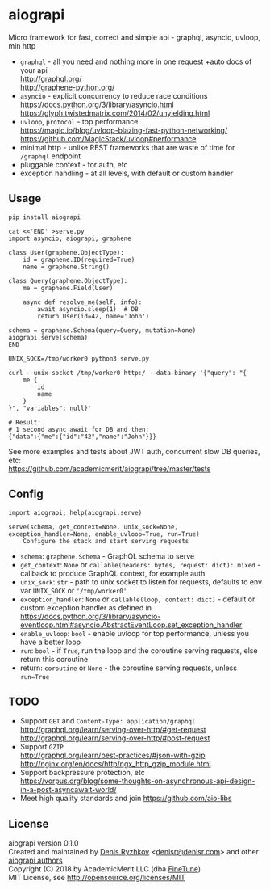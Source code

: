 # aiograpi

Micro framework for fast, correct and simple api - graphql, asyncio, uvloop, min http

* `graphql` - all you need and nothing more in one request +auto docs of your api  
  http://graphql.org/  
  http://graphene-python.org/
* `asyncio` - explicit concurrency to reduce race conditions  
  https://docs.python.org/3/library/asyncio.html  
  https://glyph.twistedmatrix.com/2014/02/unyielding.html
* `uvloop`, `protocol` - top performance  
  https://magic.io/blog/uvloop-blazing-fast-python-networking/  
  https://github.com/MagicStack/uvloop#performance
* minimal http - unlike REST frameworks that are waste of time for `/graphql` endpoint
* pluggable context - for auth, etc
* exception handling - at all levels, with default or custom handler

## Usage

    pip install aiograpi

    cat <<'END' >serve.py
    import asyncio, aiograpi, graphene

    class User(graphene.ObjectType):
        id = graphene.ID(required=True)
        name = graphene.String()

    class Query(graphene.ObjectType):
        me = graphene.Field(User)

        async def resolve_me(self, info):
            await asyncio.sleep(1)  # DB
            return User(id=42, name='John')

    schema = graphene.Schema(query=Query, mutation=None)
    aiograpi.serve(schema)
    END

    UNIX_SOCK=/tmp/worker0 python3 serve.py

    curl --unix-socket /tmp/worker0 http:/ --data-binary '{"query": "{
        me {
            id
            name
        }
    }", "variables": null}'

    # Result:
    # 1 second async await for DB and then:
    {"data":{"me":{"id":"42","name":"John"}}}

See more examples and tests about JWT auth, concurrent slow DB queries, etc:  
https://github.com/academicmerit/aiograpi/tree/master/tests

## Config

    import aiograpi; help(aiograpi.serve)

    serve(schema, get_context=None, unix_sock=None, exception_handler=None, enable_uvloop=True, run=True)
        Configure the stack and start serving requests

* `schema`: `graphene.Schema` - GraphQL schema to serve
* `get_context`: `None` or `callable(headers: bytes, request: dict): mixed` - callback to produce GraphQL context, for example auth
* `unix_sock`: `str` - path to unix socket to listen for requests, defaults to env var `UNIX_SOCK` or `'/tmp/worker0'`
* `exception_handler`: `None` or `callable(loop, context: dict)` - default or custom exception handler as defined in  
  https://docs.python.org/3/library/asyncio-eventloop.html#asyncio.AbstractEventLoop.set_exception_handler
* `enable_uvloop`: `bool` - enable uvloop for top performance, unless you have a better loop
* `run`: `bool` - if `True`, run the loop and the coroutine serving requests, else return this coroutine
* return: `coroutine` or `None` - the coroutine serving requests, unless `run=True`

## TODO

* Support `GET` and `Content-Type: application/graphql`  
  http://graphql.org/learn/serving-over-http/#get-request  
  http://graphql.org/learn/serving-over-http/#post-request
* Support `GZIP`  
  http://graphql.org/learn/best-practices/#json-with-gzip  
  http://nginx.org/en/docs/http/ngx_http_gzip_module.html
* Support backpressure protection, etc  
  https://vorpus.org/blog/some-thoughts-on-asynchronous-api-design-in-a-post-asyncawait-world/
* Meet high quality standards and join https://github.com/aio-libs

## License

aiograpi version 0.1.0  
Created and maintained by [Denis Ryzhkov](https://github.com/denis-ryzhkov/) \<denisr@denisr.com\> and other [aiograpi authors](AUTHORS.md)  
Copyright (C) 2018 by AcademicMerit LLC (dba [FineTune](https://www.finetunelearning.com/))  
MIT License, see http://opensource.org/licenses/MIT
